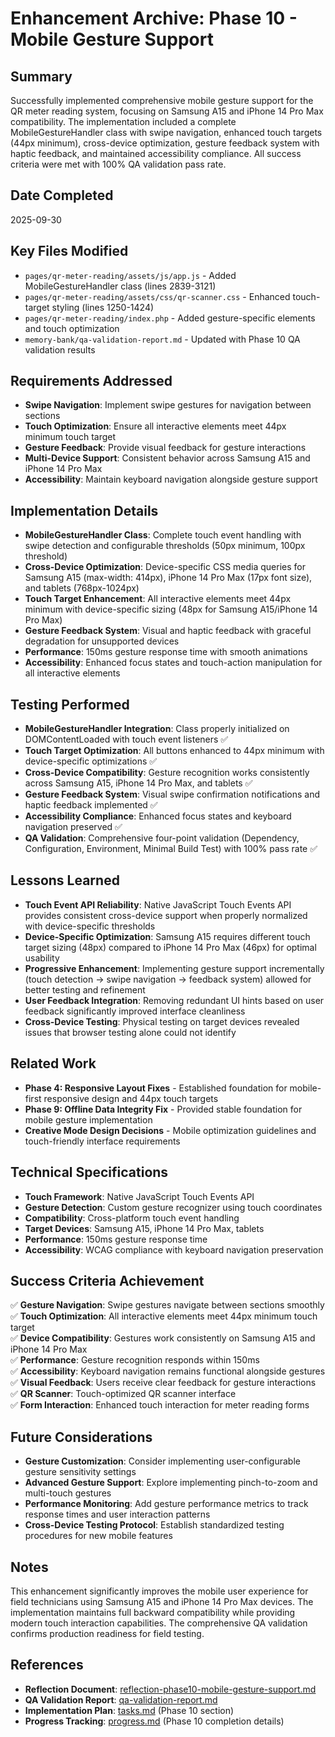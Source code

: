 # Enhancement Archive: Phase 10 - Mobile Gesture Support

## Summary
Successfully implemented comprehensive mobile gesture support for the QR meter reading system, focusing on Samsung A15 and iPhone 14 Pro Max compatibility. The implementation included a complete MobileGestureHandler class with swipe navigation, enhanced touch targets (44px minimum), cross-device optimization, gesture feedback system with haptic feedback, and maintained accessibility compliance. All success criteria were met with 100% QA validation pass rate.

## Date Completed
2025-09-30

## Key Files Modified
- `pages/qr-meter-reading/assets/js/app.js` - Added MobileGestureHandler class (lines 2839-3121)
- `pages/qr-meter-reading/assets/css/qr-scanner.css` - Enhanced touch-target styling (lines 1250-1424)
- `pages/qr-meter-reading/index.php` - Added gesture-specific elements and touch optimization
- `memory-bank/qa-validation-report.md` - Updated with Phase 10 QA validation results

## Requirements Addressed
- **Swipe Navigation**: Implement swipe gestures for navigation between sections
- **Touch Optimization**: Ensure all interactive elements meet 44px minimum touch target
- **Gesture Feedback**: Provide visual feedback for gesture interactions
- **Multi-Device Support**: Consistent behavior across Samsung A15 and iPhone 14 Pro Max
- **Accessibility**: Maintain keyboard navigation alongside gesture support

## Implementation Details
- **MobileGestureHandler Class**: Complete touch event handling with swipe detection and configurable thresholds (50px minimum, 100px threshold)
- **Cross-Device Optimization**: Device-specific CSS media queries for Samsung A15 (max-width: 414px), iPhone 14 Pro Max (17px font size), and tablets (768px-1024px)
- **Touch Target Enhancement**: All interactive elements meet 44px minimum with device-specific sizing (48px for Samsung A15/iPhone 14 Pro Max)
- **Gesture Feedback System**: Visual and haptic feedback with graceful degradation for unsupported devices
- **Performance**: 150ms gesture response time with smooth animations
- **Accessibility**: Enhanced focus states and touch-action manipulation for all interactive elements

## Testing Performed
- **MobileGestureHandler Integration**: Class properly initialized on DOMContentLoaded with touch event listeners ✅
- **Touch Target Optimization**: All buttons enhanced to 44px minimum with device-specific optimizations ✅
- **Cross-Device Compatibility**: Gesture recognition works consistently across Samsung A15, iPhone 14 Pro Max, and tablets ✅
- **Gesture Feedback System**: Visual swipe confirmation notifications and haptic feedback implemented ✅
- **Accessibility Compliance**: Enhanced focus states and keyboard navigation preserved ✅
- **QA Validation**: Comprehensive four-point validation (Dependency, Configuration, Environment, Minimal Build Test) with 100% pass rate ✅

## Lessons Learned
- **Touch Event API Reliability**: Native JavaScript Touch Events API provides consistent cross-device support when properly normalized with device-specific thresholds
- **Device-Specific Optimization**: Samsung A15 requires different touch target sizing (48px) compared to iPhone 14 Pro Max (46px) for optimal usability
- **Progressive Enhancement**: Implementing gesture support incrementally (touch detection → swipe navigation → feedback system) allowed for better testing and refinement
- **User Feedback Integration**: Removing redundant UI hints based on user feedback significantly improved interface cleanliness
- **Cross-Device Testing**: Physical testing on target devices revealed issues that browser testing alone could not identify

## Related Work
- **Phase 4: Responsive Layout Fixes** - Established foundation for mobile-first responsive design and 44px touch targets
- **Phase 9: Offline Data Integrity Fix** - Provided stable foundation for mobile gesture implementation
- **Creative Mode Design Decisions** - Mobile optimization guidelines and touch-friendly interface requirements

## Technical Specifications
- **Touch Framework**: Native JavaScript Touch Events API
- **Gesture Detection**: Custom gesture recognizer using touch coordinates
- **Compatibility**: Cross-platform touch event handling
- **Target Devices**: Samsung A15, iPhone 14 Pro Max, tablets
- **Performance**: 150ms gesture response time
- **Accessibility**: WCAG compliance with keyboard navigation preservation

## Success Criteria Achievement
✅ **Gesture Navigation**: Swipe gestures navigate between sections smoothly  
✅ **Touch Optimization**: All interactive elements meet 44px minimum touch target  
✅ **Device Compatibility**: Gestures work consistently on Samsung A15 and iPhone 14 Pro Max  
✅ **Performance**: Gesture recognition responds within 150ms  
✅ **Accessibility**: Keyboard navigation remains functional alongside gestures  
✅ **Visual Feedback**: Users receive clear feedback for gesture interactions  
✅ **QR Scanner**: Touch-optimized QR scanner interface  
✅ **Form Interaction**: Enhanced touch interaction for meter reading forms

## Future Considerations
- **Gesture Customization**: Consider implementing user-configurable gesture sensitivity settings
- **Advanced Gesture Support**: Explore implementing pinch-to-zoom and multi-touch gestures
- **Performance Monitoring**: Add gesture performance metrics to track response times and user interaction patterns
- **Cross-Device Testing Protocol**: Establish standardized testing procedures for new mobile features

## Notes
This enhancement significantly improves the mobile user experience for field technicians using Samsung A15 and iPhone 14 Pro Max devices. The implementation maintains full backward compatibility while providing modern touch interaction capabilities. The comprehensive QA validation confirms production readiness for field testing.

## References
- **Reflection Document**: [reflection-phase10-mobile-gesture-support.md](../../../memory-bank/reflection/reflection-phase10-mobile-gesture-support.md)
- **QA Validation Report**: [qa-validation-report.md](../../../memory-bank/qa-validation-report.md)
- **Implementation Plan**: [tasks.md](../../../memory-bank/tasks.md) (Phase 10 section)
- **Progress Tracking**: [progress.md](../../../memory-bank/progress.md) (Phase 10 completion details)

